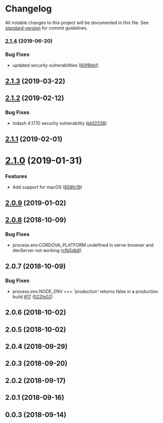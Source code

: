 # Changelog

All notable changes to this project will be documented in this file. See [standard-version](https://github.com/conventional-changelog/standard-version) for commit guidelines.

### [2.1.4](https://github.com/m0dch3n/vue-cli-plugin-cordova/compare/v2.1.3...v2.1.4) (2019-06-20)


### Bug Fixes

* updated security vulnerabilities ([60f8bbf](https://github.com/m0dch3n/vue-cli-plugin-cordova/commit/60f8bbf))



<a name="2.1.3"></a>
## [2.1.3](https://github.com/m0dch3n/vue-cli-plugin-cordova/compare/v2.1.2...v2.1.3) (2019-03-22)



<a name="2.1.2"></a>
## [2.1.2](https://github.com/m0dch3n/vue-cli-plugin-cordova/compare/v2.1.1...v2.1.2) (2019-02-12)


### Bug Fixes

* lodash 4.17.10 security vulnerability ([bb12338](https://github.com/m0dch3n/vue-cli-plugin-cordova/commit/bb12338))



<a name="2.1.1"></a>
## [2.1.1](https://github.com/m0dch3n/vue-cli-plugin-cordova/compare/v2.1.0...v2.1.1) (2019-02-01)



<a name="2.1.0"></a>
# [2.1.0](https://github.com/m0dch3n/vue-cli-plugin-cordova/compare/v2.0.9...v2.1.0) (2019-01-31)


### Features

* Add support for macOS ([858fc19](https://github.com/m0dch3n/vue-cli-plugin-cordova/commit/858fc19))



<a name="2.0.9"></a>
## [2.0.9](https://github.com/m0dch3n/vue-cli-plugin-cordova/compare/v2.0.8...v2.0.9) (2019-01-02)



<a name="2.0.8"></a>
## [2.0.8](https://github.com/m0dch3n/vue-cli-plugin-cordova/compare/v2.0.7...v2.0.8) (2018-10-09)


### Bug Fixes

* process.env.CORDOVA_PLATFORM undefined in serve-browser and devServer not working ([cfb5db8](https://github.com/m0dch3n/vue-cli-plugin-cordova/commit/cfb5db8))



<a name="2.0.7"></a>
## 2.0.7 (2018-10-09)


### Bug Fixes

* process.env.NODE_ENV === 'production' returns false in a production build [#17](https://github.com/m0dch3n/vue-cli-plugin-cordova/issues/17) ([522fe02](https://github.com/m0dch3n/vue-cli-plugin-cordova/commit/522fe02))



<a name="2.0.6"></a>
## 2.0.6 (2018-10-02)



<a name="2.0.5"></a>
## 2.0.5 (2018-10-02)



<a name="2.0.4"></a>
## 2.0.4 (2018-09-29)



<a name="2.0.3"></a>
## 2.0.3 (2018-09-20)



<a name="2.0.2"></a>
## 2.0.2 (2018-09-17)



<a name="2.0.1"></a>
## 2.0.1 (2018-09-16)



<a name="0.0.3"></a>
## 0.0.3 (2018-09-14)
